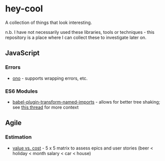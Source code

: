 # hey-cool

A collection of things that look interesting.

n.b. I have not necessarily used these libraries, tools or techniques - this repository is a place where I can collect these to investigate later on.

## JavaScript

### Errors

* [ono](https://github.com/James-Messinger/ono) - supports wrapping errors, etc.

### ES6 Modules

* [babel-plugin-transform-named-imports](https://github.com/SectorLabs/babel-plugin-transform-named-imports) - allows for better tree shaking; see [this thread](https://twitter.com/AdamRackis/status/1023309788246167552) for more context

## Agile

### Estimation

* [value vs. cost](https://twitter.com/screaminhias/status/1002835968364306432?lang=en) - 5 x 5 matrix to assess epics and user stories (beer < holiday < month salary < car < house)
